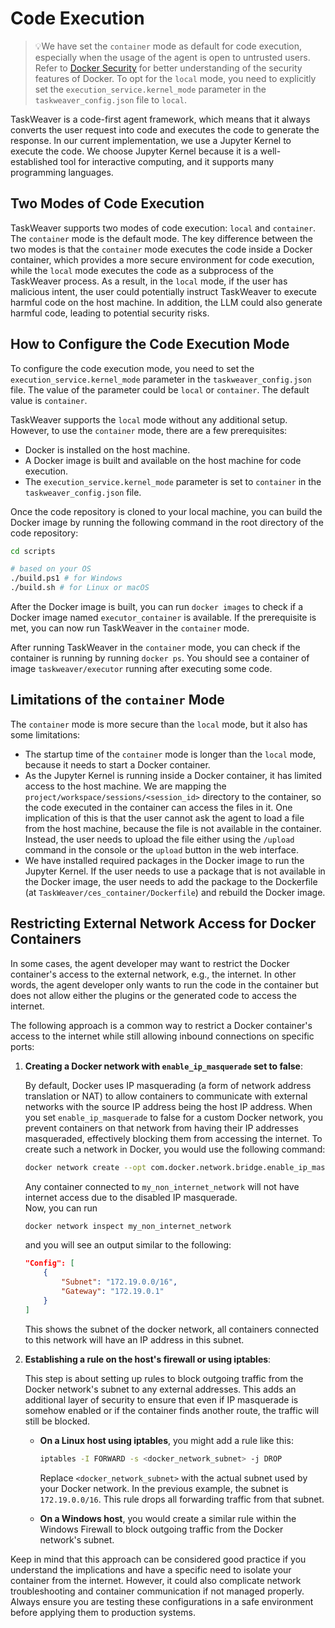 # Code Execution

>💡We have set the `container` mode as default for code execution, especially when the usage of the agent
is open to untrusted users. Refer to [Docker Security](https://docs.docker.com/engine/security/) for better understanding
of the security features of Docker. To opt for the `local` mode, you need to explicitly set the `execution_service.kernel_mode` 
parameter in the `taskweaver_config.json` file to `local`.

TaskWeaver is a code-first agent framework, which means that it always converts the user request into code 
and executes the code to generate the response. In our current implementation, we use a Jupyter Kernel
to execute the code. We choose Jupyter Kernel because it is a well-established tool for interactive computing,
and it supports many programming languages.

## Two Modes of Code Execution

TaskWeaver supports two modes of code execution: `local` and `container`. 
The `container` mode is the default mode. The key difference between the two modes is that the `container` mode
executes the code inside a Docker container, which provides a more secure environment for code execution, while
the `local` mode executes the code as a subprocess of the TaskWeaver process.
As a result, in the `local` mode, if the user has malicious intent, the user could potentially
instruct TaskWeaver to execute harmful code on the host machine. In addition, the LLM could also generate
harmful code, leading to potential security risks.



## How to Configure the Code Execution Mode

To configure the code execution mode, you need to set the `execution_service.kernel_mode` parameter in the
`taskweaver_config.json` file. The value of the parameter could be `local` or `container`. The default value
is `container`.

TaskWeaver supports the `local` mode without any additional setup. However, to use the `container` mode,
there are a few prerequisites:

- Docker is installed on the host machine.
- A Docker image is built and available on the host machine for code execution.
- The `execution_service.kernel_mode` parameter is set to `container` in the `taskweaver_config.json` file.

Once the code repository is cloned to your local machine, you can build the Docker image
by running the following command in the root directory of the code repository:

```bash
cd scripts

# based on your OS
./build.ps1 # for Windows
./build.sh # for Linux or macOS
```

After the Docker image is built, you can run `docker images` to check if a Docker image 
named `executor_container` is available. 
If the prerequisite is met, you can now run TaskWeaver in the `container` mode.

After running TaskWeaver in the `container` mode, you can check if the container is running by running `docker ps`.
You should see a container of image `taskweaver/executor` running after executing some code. 

## Limitations of the `container` Mode

The `container` mode is more secure than the `local` mode, but it also has some limitations:

- The startup time of the `container` mode is longer than the `local` mode, because it needs to start a Docker container. 
- As the Jupyter Kernel is running inside a Docker container, it has limited access to the host machine. We are mapping the
  `project/workspace/sessions/<session_id>` directory to the container, so the code executed in the container can access the
  files in it. One implication of this is that the user cannot ask the agent to load a file from the host machine, because the
  file is not available in the container. Instead, the user needs to upload the file either using the `/upload` command in 
  the console or the `upload` button in the web interface.
- We have installed required packages in the Docker image to run the Jupyter Kernel. If the user needs to use a package that is
  not available in the Docker image, the user needs to add the package to the Dockerfile (at `TaskWeaver/ces_container/Dockerfile`) 
  and rebuild the Docker image.

## Restricting External Network Access for Docker Containers

In some cases, the agent developer may want to restrict the Docker container's access to the external network, e.g., the internet.
In other words, the agent developer only wants to run the code in the container but does not allow either 
the plugins or the generated code to access the internet.

The following approach is a common way to restrict a Docker container's access to the internet while still 
allowing inbound connections on specific ports:  
   
1. **Creating a Docker network with `enable_ip_masquerade` set to false**:  
  
   By default, Docker uses IP masquerading (a form of network address translation or NAT) to allow containers 
   to communicate with external networks with the source IP address being the host IP address. 
    When you set `enable_ip_masquerade` to false for a custom Docker network, 
    you prevent containers on that network from having their IP addresses masqueraded, effectively blocking them 
    from accessing the internet. To create such a network in Docker, you would use the following command:  
  
   ```bash  
   docker network create --opt com.docker.network.bridge.enable_ip_masquerade=false my_non_internet_network  
   ```  
  
   Any container connected to `my_non_internet_network` will not have internet access due to the disabled IP masquerade.  
    Now, you can run 
    ```bash
    docker network inspect my_non_internet_network
    ```
   and you will see an output similar to the following:
    ```json
    "Config": [
        {
            "Subnet": "172.19.0.0/16",
            "Gateway": "172.19.0.1"
        }
    ]
    ```
   This shows the subnet of the docker network, all containers connected to this network will have an IP address in this subnet.
   
2. **Establishing a rule on the host's firewall or using iptables**:  
  
   This step is about setting up rules to block outgoing traffic from the Docker network's subnet 
   to any external addresses. This adds an additional layer of security to ensure that even 
    if IP masquerade is somehow enabled or if the container finds another route, the traffic will still be blocked.  
  
   - **On a Linux host using iptables**, you might add a rule like this:  
  
     ```bash  
     iptables -I FORWARD -s <docker_network_subnet> -j DROP  
     ```  
       
     Replace `<docker_network_subnet>` with the actual subnet used by your Docker network. 
     In the previous example, the subnet is `172.19.0.0/16`. This rule drops all forwarding traffic from that subnet. 
  
   - **On a Windows host**, you would create a similar rule within the Windows Firewall 
     to block outgoing traffic from the Docker network's subnet.  
   
Keep in mind that this approach can be considered good practice if you understand the implications 
and have a specific need to isolate your container from the internet.
However, it could also complicate network troubleshooting and container communication if not managed properly. 
Always ensure you are testing these configurations in a safe environment before applying them to production systems.  
   
